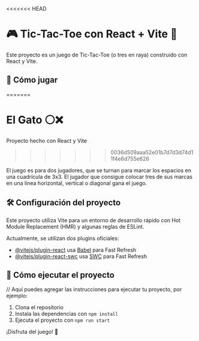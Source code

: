 <<<<<<< HEAD
# 🎮 Tic-Tac-Toe con React + Vite 🚀

Este proyecto es un juego de Tic-Tac-Toe (o tres en raya) construido con React y Vite. 

## 🎲 Cómo jugar
=======
# El Gato ⚪️❌

Proyecto hecho con React y Vite 


>>>>>>> 0036d509aaa52e01b7d7d3d74d11f4e6d755e626

El juego es para dos jugadores, que se turnan para marcar los espacios en una cuadrícula de 3x3. El jugador que consigue colocar tres de sus marcas en una línea horizontal, vertical o diagonal gana el juego.

## 🛠️ Configuración del proyecto

Este proyecto utiliza Vite para un entorno de desarrollo rápido con Hot Module Replacement (HMR) y algunas reglas de ESLint.

Actualmente, se utilizan dos plugins oficiales:

- [@vitejs/plugin-react](https://github.com/vitejs/vite-plugin-react/blob/main/packages/plugin-react/README.md) usa [Babel](https://babeljs.io/) para Fast Refresh
- [@vitejs/plugin-react-swc](https://github.com/vitejs/vite-plugin-react-swc) usa [SWC](https://swc.rs/) para Fast Refresh

## 🚀 Cómo ejecutar el proyecto

// Aquí puedes agregar las instrucciones para ejecutar tu proyecto, por ejemplo:

1. Clona el repositorio
2. Instala las dependencias con `npm install`
3. Ejecuta el proyecto con `npm run start`

¡Disfruta del juego! 🎉
